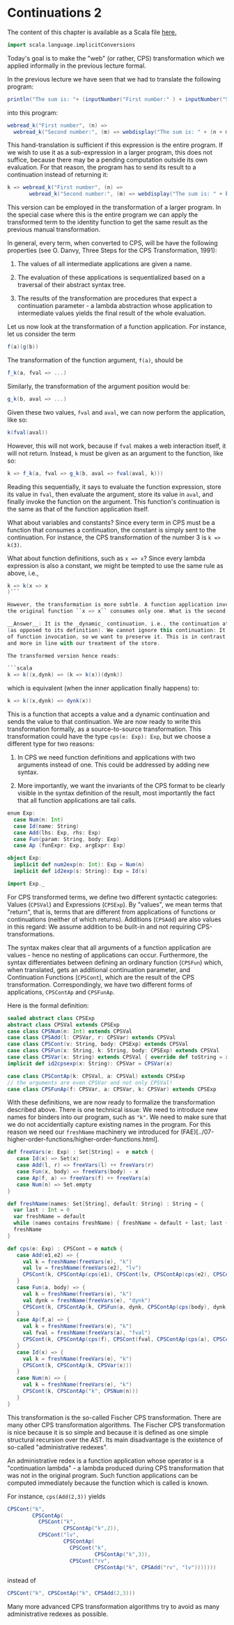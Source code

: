 # Continuations 2

The content of this chapter is available as a Scala file [here.](./continuations-2.scala)

```scala mdoc:invisible
import scala.language.implicitConversions
```

Today's goal is to make the "web" (or rather, CPS) transformation which we applied informally
in the previous lecture formal.

In the previous lecture we have seen that we had to translate the following program:

```scala
println("The sum is: "+ (inputNumber("First number:" ) + inputNumber("Second number")))
```

into this program:

```scala
webread_k("First number", (n) =>
  webread_k("Second number:", (m) => webdisplay("The sum is: " + (n + m))))
```

This hand-translation is sufficient if this expression is the entire program.
If we wish to use it as a sub-expression in a larger program, this does not suffice,
because there may be a pending computation outside its own evaluation. For that
reason, the program has to send its result to a continuation instead of returning it:

```scala
k => webread_k("First number", (n) =>
       webread_k("Second number:", (m) => webdisplay("The sum is: " + k(n + m))))
```

This version can be employed in the transformation of a larger program. In the special
case where this is the entire program we can apply the transformed term to the identity
function to get the same result as the previous manual transformation.

In general, every term, when converted to CPS, will be have the following properties
(see O. Danvy, Three Steps for the CPS Transformation, 1991):

  1) The values of all intermediate applications are given a name.

  2) The evaluation of these applications is sequentialized based on a traversal of their
     abstract syntax tree.

  3) The results of the transformation are procedures that expect a continuation parameter -
     a lambda abstraction whose application to intermediate values yields the final result
     of the whole evaluation.

Let us now look at the transformation of a function application. For instance, let us
consider the term

```scala
f(a)(g(b))
```

The transformation of the function argument, ``f(a)``, should be

```scala
f_k(a, fval => ...)
```

Similarly, the transformation of the argument position would be:

```scala
g_k(b, aval => ...)
```

Given these two values, `fval` and `aval`, we can now perform the application, like so:

```scala
k(fval(aval))
```

However, this will not work, because if ``fval`` makes a web interaction itself, it will not return.
Instead, `k` must be given as an argument to the function, like so:

```scala
k => f_k(a, fval => g_k(b, aval => fval(aval, k)))
```

Reading this sequentially, it says to evaluate the function expression, store its value in `fval`,
then evaluate the argument, store its value in `aval`, and finally invoke the function on the argument.
This function's continuation is the same as that of the function application itself.

What about variables and constants? Since every term in CPS must be a function that consumes a continuation,
the constant is simply sent to the continuation.
For instance, the CPS transformation of the number 3 is ``k => k(3)``.

What about function definitions, such as ``x => x``? Since every lambda expression is also a constant,
we might be tempted to use the same rule as above, i.e.,

```scala
k => k(x => x
)```

However, the transformation is more subtle. A function application invokes the function on two arguments, whereas
the original function ``x => x`` consumes only one. What is the second argument?

__Answer__: It is the _dynamic_ continuation, i.e., the continuation at the time of the function _application_
(as opposed to its definition). We cannot ignore this continuation: It is the stack active at the point
of function invocation, so we want to preserve it. This is in contrast to what we did with environments,
and more in line with our treatment of the store.

The transformed version hence reads:

```scala
k => k((x,dynk) => (k => k(x))(dynk))
```

which is equivalent (when the inner application finally happens) to:

```scala
k => k((x,dynk) => dynk(x))
```

This is a function that accepts a value and a dynamic continuation and sends the value to that continuation.
We are now ready to write this transformation formally, as a source-to-source transformation. This transformation
could have the type `cps(e: Exp): Exp`, but we choose a different type for two reasons:

  1) In CPS we need function definitions and applications with two arguments instead of one. This could be addressed
     by adding new syntax.

  2) More importantly, we want the invariants of the CPS format to be clearly visible in the syntax definition of the
     result, most importantly the fact that all function applications are tail calls.

```scala mdoc
enum Exp:
  case Num(n: Int)
  case Id(name: String)
  case Add(lhs: Exp, rhs: Exp)
  case Fun(param: String, body: Exp)
  case Ap (funExpr: Exp, argExpr: Exp)

object Exp:
  implicit def num2exp(n: Int): Exp = Num(n)
  implicit def id2exp(s: String): Exp = Id(s)
```

```scala mdoc:invisible
import Exp._
```

For CPS transformed terms, we define two different syntactic categories: Values (`CPSVal`) and Expressions (`CPSExp`).
By "values", we mean terms that "return", that is, terms that are different from applications of functions
or continuations (neither of which returns). Additions (`CPSAdd`) are also values in this regard: We assume addition
to be built-in and not requiring CPS-transformations.

The syntax makes clear that all arguments of a function application are values - hence no nesting of applications
can occur. Furthermore, the syntax differentiates between defining an ordinary function (`CPSFun`) which, when translated,
gets an additional continuation parameter, and Continuation Functions (`CPSCont`), which are the result of the CPS
transformation. Correspondingly, we have two different forms of applications, `CPSContAp` and `CPSFunAp`.

Here is the formal definition:

```scala mdoc
sealed abstract class CPSExp
abstract class CPSVal extends CPSExp
case class CPSNum(n: Int) extends CPSVal
case class CPSAdd(l: CPSVar, r: CPSVar) extends CPSVal
case class CPSCont(v: String, body: CPSExp) extends CPSVal
case class CPSFun(x: String, k: String, body: CPSExp) extends CPSVal
case class CPSVar(x: String) extends CPSVal { override def toString = x.toString }
implicit def id2cpsexp(x: String): CPSVar = CPSVar(x)

case class CPSContAp(k: CPSVal, a: CPSVal) extends CPSExp
// the arguments are even CPSVar and not only CPSVal!
case class CPSFunAp(f: CPSVar, a: CPSVar, k: CPSVar) extends CPSExp
```

With these definitions, we are now ready to formalize the transformation described above.
There is one technical issue: We need to introduce new names for binders into our program, such as `"k"`.
We need to make sure that we do not accidentially capture existing names in the program.
For this reason we need our ``freshName`` machinery we introduced for
(FAE)[../07-higher-order-functions/higher-order-functions.html].

```scala mdoc
def freeVars(e: Exp) : Set[String] =  e match {
   case Id(x) => Set(x)
   case Add(l, r) => freeVars(l) ++ freeVars(r)
   case Fun(x, body) => freeVars(body) - x
   case Ap(f, a) => freeVars(f) ++ freeVars(a)
   case Num(n) => Set.empty
}

def freshName(names: Set[String], default: String) : String = {
  var last : Int = 0
  var freshName = default
  while (names contains freshName) { freshName = default + last; last += 1; }
  freshName
}

def cps(e: Exp) : CPSCont = e match {
   case Add(e1,e2) => {
     val k = freshName(freeVars(e), "k")
     val lv = freshName(freeVars(e2), "lv")
     CPSCont(k, CPSContAp(cps(e1), CPSCont(lv, CPSContAp(cps(e2), CPSCont("rv", CPSContAp(k, CPSAdd("rv", lv)))))))
   }
   case Fun(a, body) => {
     val k = freshName(freeVars(e), "k")
     val dynk = freshName(freeVars(e), "dynk")
     CPSCont(k, CPSContAp(k, CPSFun(a, dynk, CPSContAp(cps(body), dynk))))
   }
   case Ap(f,a) => {
     val k = freshName(freeVars(e), "k")
     val fval = freshName(freeVars(a), "fval")
     CPSCont(k, CPSContAp(cps(f), CPSCont(fval, CPSContAp(cps(a), CPSCont("aval", CPSFunAp(fval, "aval", k))))))
   }
   case Id(x) => {
     val k = freshName(freeVars(e), "k")
     CPSCont(k, CPSContAp(k, CPSVar(x)))
   }
   case Num(n) => {
     val k = freshName(freeVars(e), "k")
     CPSCont(k, CPSContAp("k", CPSNum(n)))
   }
}
```

This transformation is the so-called Fischer CPS transformation. There are many other CPS transformation algorithms.
The Fischer CPS transformation is nice because it is so simple and because it is defined as one simple structural
recursion over the AST. Its main disadvantage is the existence of so-called "administrative redexes".

An administrative redex is a function application whose operator is a "continuation lambda" - a lambda produced during
CPS transformation that was not in the original program. Such function applications can be computed immediately because
the function which is called is known.

For instance, ``cps(Add(2,3))`` yields

```scala
CPSCont("k",
        CPSContAp(
          CPSCont("k",
                  CPSContAp("k",2)),
          CPSCont("lv",
                  CPSContAp(
                    CPSCont("k",
                            CPSContAp("k",3)),
                    CPSCont("rv",
                            CPSContAp("k", CPSAdd("rv", "lv")))))))
```

instead of

```scala
CPSCont("k", CPSContAp("k", CPSAdd(2,3)))
```

Many more advanced CPS transformation algorithms try to avoid as many administrative redexes as possible.

